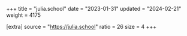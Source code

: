 +++
title = "julia.school"
date = "2023-01-31"
updated = "2024-02-21"
weight = 4175

[extra]
source = "https://julia.school"
ratio = 26
size = 4
+++

